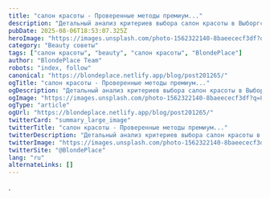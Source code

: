 ```yaml
---
title: "салон красоты - Проверенные методы премиум..."
description: "Детальный анализ критериев выбора салон красоты в Выборгском районе. Подробный анализ всех нюансов и особенностей. Доверьте выбор опытным специалистам нашего сал..."
pubDate: 2025-08-06T18:53:07.325Z
heroImage: "https://images.unsplash.com/photo-1562322140-8baeececf3df?q=80&w=800&auto=format&fit=crop"
category: "Beauty советы"
tags: ["салон красоты", "beauty", "салон красоты", "BlondePlace"]
author: "BlondePlace Team"
robots: "index, follow"
canonical: "https://blondeplace.netlify.app/blog/post201265/"
ogTitle: "салон красоты - Проверенные методы премиум..."
ogDescription: "Детальный анализ критериев выбора салон красоты в Выборгском районе. Подробный анализ всех нюансов и особенностей. Доверьте выбор опытным специалистам нашего сал..."
ogImage: "https://images.unsplash.com/photo-1562322140-8baeececf3df?q=80&w=800&auto=format&fit=crop"
ogType: "article"
ogUrl: "https://blondeplace.netlify.app/blog/post201265/"
twitterCard: "summary_large_image"
twitterTitle: "салон красоты - Проверенные методы премиум..."
twitterDescription: "Детальный анализ критериев выбора салон красоты в Выборгском районе. Подробный анализ всех нюансов и особенностей. Доверьте выбор опытным специалистам нашего сал..."
twitterImage: "https://images.unsplash.com/photo-1562322140-8baeececf3df?q=80&w=800&auto=format&fit=crop"
twitterSite: "@BlondePlace"
lang: "ru"
alternateLinks: []
---
```


<script type="application/ld+json">
{
  "@context": "https://schema.org",
  "@type": "HowTo",
  "name": "салон красоты - Проверенные методы премиум...",
  "description": "Детальный анализ критериев выбора салон красоты в Выборгском районе. Подробный анализ всех нюансов и особенностей. Доверьте выбор опытным специалистам нашего сал...",
  "image": {
    "@type": "ImageObject",
    "url": "https://images.unsplash.com/photo-1562322140-8baeececf3df?q=80&w=800&auto=format&fit=crop"
  },
  "aggregateRating": {
    "@type": "AggregateRating",
    "ratingValue": "4.8",
    "reviewCount": 423,
    "bestRating": "5",
    "worstRating": "1"
  },
  "publisher": {
    "@type": "Organization",
    "name": "BlondePlace Beauty Blog",
    "logo": {
      "@type": "ImageObject",
      "url": "https://blondeplace.netlify.app/favicon.svg"
    }
  },
  "datePublished": "2025-08-06T18:53:07.325Z",
  "dateModified": "2025-08-06T18:53:07.325Z",
  "author": {
    "@type": "Person",
    "name": "Эксперт BlondePlace"
  },
  "mainEntityOfPage": {
    "@type": "WebPage",
    "@id": "https://blondeplace.netlify.app/blog/post201265/"
  }
}
</script>

.